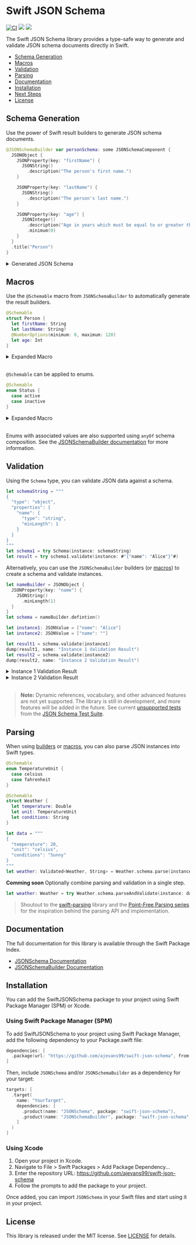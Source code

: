 # Swift JSON Schema

[![CI](https://github.com/ajevans99/swift-json-schema/actions/workflows/ci.yml/badge.svg)](https://github.com/ajevans99/swift-json-schema/actions/workflows/ci.yml)
[![](https://img.shields.io/endpoint?url=https%3A%2F%2Fswiftpackageindex.com%2Fapi%2Fpackages%2Fajevans99%2Fswift-json-schema%2Fbadge%3Ftype%3Dswift-versions)](https://swiftpackageindex.com/ajevans99/swift-json-schema)
[![](https://img.shields.io/endpoint?url=https%3A%2F%2Fswiftpackageindex.com%2Fapi%2Fpackages%2Fajevans99%2Fswift-json-schema%2Fbadge%3Ftype%3Dplatforms)](https://swiftpackageindex.com/ajevans99/swift-json-schema)

The Swift JSON Schema library provides a type-safe way to generate and validate JSON schema documents directly in Swift.

* [Schema Generation](#schema-generation)
* [Macros](#macros)
* [Validation](#validation)
* [Parsing](#parsing)
* [Documentation](#documentation)
* [Installation](#installation)
* [Next Steps](#next-steps)
* [License](#license)

## Schema Generation

Use the power of Swift result builders to generate JSON schema documents.

```swift
@JSONSchemaBuilder var personSchema: some JSONSchemaComponent {
  JSONObject {
    JSONProperty(key: "firstName") {
      JSONString()
        .description("The person's first name.")
    }

    JSONProperty(key: "lastName") {
      JSONString()
        .description("The person's last name.")
    }

    JSONProperty(key: "age") {
      JSONInteger()
        .description("Age in years which must be equal to or greater than zero.")
        .minimum(0)
    }
  }
  .title("Person")
}
```

<details>
  <summary>Generated JSON Schema</summary>
  
  ```json
  {
    "$id": "https://example.com/person.schema.json",
    "$schema": "https://json-schema.org/draft/2020-12/schema",
    "title": "Person",
    "type": "object",
    "properties": {
      "firstName": {
        "type": "string",
        "description": "The person's first name."
      },
      "lastName": {
        "type": "string",
        "description": "The person's last name."
      },
      "age": {
        "description": "Age in years which must be equal to or greater than zero.",
        "type": "integer",
        "minimum": 0
      }
    }
  }
  ```
</details>

## Macros

Use the `@Schemable` macro from `JSONSchemaBuilder` to automatically generate the result builders.

```swift
@Schemable
struct Person {
  let firstName: String
  let lastName: String?
  @NumberOptions(minimum: 0, maximum: 120)
  let age: Int
}
```

<details>
  <summary>Expanded Macro</summary>

  ```swift
  struct Person {
    let firstName: String
    let lastName: String?
    let age: Int

    // Auto-generated schema ↴
    static var schema: some JSONSchemaComponent<Person> {
      JSONSchema(Person.init) {
        JSONObject {
          JSONProperty(key: "firstName") {
            JSONString()
          }
          .required()
          JSONProperty(key: "lastName") {
            JSONString()
          }
          JSONProperty(key: "age") {
            JSONInteger()
            .minimum(0)
            .maximum(120)
          }
          .required()
        }
      }
    }
  }
  extension Person: Schemable {}
  ```

</details>
<br/>

`@Schemable` can be applied to enums.

```swift
@Schemable
enum Status {
  case active
  case inactive
}
```

<details>
  <summary>Expanded Macro</summary>

  ```swift
  enum Status {
    case active
    case inactive
    
    static var schema: some JSONSchemaComponent<Status> {
      JSONString()
        .enumValues {
          "active"
          "inactive"
        }
        .compactMap {
          switch $0 {
          case "active":
            return Self.active
          case "inactive":
            return Self.inactive
          default:
              return nil
          }
        }
      }
  }
  extension Status: Schemable {}
  ```

</details>
<br/>

Enums with associated values are also supported using `anyOf` schema composition. See the [JSONSchemaBuilder documentation](https://swiftpackageindex.com/ajevans99/swift-json-schema/main/documentation/jsonschemabuilder) for more information.

## Validation

Using the `Schema` type, you can validate JSON data against a schema.

```swift
let schemaString = """
{
  "type": "object",
  "properties": {
    "name": {
      "type": "string",
      "minLength": 1
    }
  }
}
"""
let schema1 = try Schema(instance: schemaString)
let result = try schema1.validate(instance: #"{"name": "Alice"}"#)
```

Alternatively, you can use the `JSONSchemaBuilder` builders (or [macros](#macros)) to create a schema and validate instances.

```swift
let nameBuilder = JSONObject {
  JSONProperty(key: "name") {
    JSONString()
      .minLength(1)
  }
}
let schema = nameBuilder.defintion()

let instance1: JSONValue = ["name": "Alice"]
let instance2: JSONValue = ["name": ""]

let result1 = schema.validate(instance1)
dump(result1, name: "Instance 1 Validation Result")
let result2 = schema.validate(instance2)
dump(result2, name: "Instance 2 Validation Result")
```

<details>
  <summary>Instance 1 Validation Result</summary>

  ```
  ▿ Instance 1 Validation Result: JSONSchema.ValidationResult
  - isValid: true
  ▿ keywordLocation: #
    - path: 0 elements
  ▿ instanceLocation: #
    - path: 0 elements
  - errors: nil
  ▿ annotations: Optional([JSONSchema.Annotation<JSONSchema.Keywords.Properties>(keyword: "properties", instanceLocation: #, schemaLocation: #/properties, absoluteSchemaLocation: nil, value: Set(["name"]))])
    ▿ some: 1 element
      ▿ JSONSchema.Annotation<JSONSchema.Keywords.Properties>
        - keyword: "properties"
        ▿ instanceLocation: #
          - path: 0 elements
        ▿ schemaLocation: #/properties
          ▿ path: 1 element
            ▿ JSONSchema.JSONPointer.Component.key
              - key: "properties"
        - absoluteSchemaLocation: nil
        ▿ value: 1 member
          - "name"
  ```
</details>

<details>
  <summary>Instance 2 Validation Result</summary>

  ```
  ▿ Instance 2 Validation Result: JSONSchema.ValidationResult
  - isValid: false
  ▿ keywordLocation: #
    - path: 0 elements
  ▿ instanceLocation: #
    - path: 0 elements
  ▿ errors: Optional([JSONSchema.ValidationError(keyword: "properties", message: "Validation failed for keyword \'properties\'", keywordLocation: #/properties, instanceLocation: #, errors: Optional([JSONSchema.ValidationError(keyword: "minLength", message: "The string length is less than the specified \'minLength\'.", keywordLocation: #/properties/name/minLength, instanceLocation: #/name, errors: nil)]))])
    ▿ some: 1 element
      ▿ JSONSchema.ValidationError
        - keyword: "properties"
        - message: "Validation failed for keyword \'properties\'"
        ▿ keywordLocation: #/properties
          ▿ path: 1 element
            ▿ JSONSchema.JSONPointer.Component.key
              - key: "properties"
        ▿ instanceLocation: #
          - path: 0 elements
        ▿ errors: Optional([JSONSchema.ValidationError(keyword: "minLength", message: "The string length is less than the specified \'minLength\'.", keywordLocation: #/properties/name/minLength, instanceLocation: #/name, errors: nil)])
          ▿ some: 1 element
            ▿ JSONSchema.ValidationError
              - keyword: "minLength"
              - message: "The string length is less than the specified \'minLength\'."
              ▿ keywordLocation: #/properties/name/minLength
                ▿ path: 3 elements
                  ▿ JSONSchema.JSONPointer.Component.key
                    - key: "properties"
                  ▿ JSONSchema.JSONPointer.Component.key
                    - key: "name"
                  ▿ JSONSchema.JSONPointer.Component.key
                    - key: "minLength"
              ▿ instanceLocation: #/name
                ▿ path: 1 element
                  ▿ JSONSchema.JSONPointer.Component.key
                    - key: "name"
              - errors: nil
  - annotations: nil
  ```
</details>
<br/>

> **Note:** Dynamic references, vocabulary, and other advanced features are not yet supported. The library is still in development, and more features will be added in the future. See current [unsupported tests](Tests/JSONSchemaTests/JSONSchemaTestSuite.swift) from the [JSON Schema Test Suite](https://github.com/json-schema-org/JSON-Schema-Test-Suite).

## Parsing

When using [builders](#schema-generation) or [macros](#macros), you can also parse JSON instances into Swift types.

```swift
@Schemable
enum TemperatureUnit {
  case celsius
  case fahrenheit
}

@Schemable
struct Weather {
  let temperature: Double
  let unit: TemperatureUnit
  let conditions: String
}

let data = """
{
  "temperature": 20,
  "unit": "celsius",
  "conditions": "Sunny"
}
"""
let weather: Validated<Weather, String> = Weather.schema.parse(instance: data)
```

**Comming soon** Optionally combine parsing and validation in a single step.

```swift
let weather: Weather = try Weather.schema.parseAndValidate(instance: data)
```

> Shoutout to the [swift-parsing](https://github.com/pointfreeco/swift-parsing) library and the [Point-Free Parsing series](https://www.pointfree.co/collections/parsing) for the inspiration behind the parsing API and implementation.

## Documentation

The full documentation for this library is available through the Swift Package Index.

- [JSONSchema Documentation](https://swiftpackageindex.com/ajevans99/swift-json-schema/main/documentation/jsonschema)
- [JSONSchemaBuilder Documentation](https://swiftpackageindex.com/ajevans99/swift-json-schema/main/documentation/jsonschemabuilder)

## Installation

You can add the SwiftJSONSchema package to your project using Swift Package Manager (SPM) or Xcode.

### Using Swift Package Manager (SPM)

To add SwiftJSONSchema to your project using Swift Package Manager, add the following dependency to your Package.swift file:

```swift
dependencies: [
  .package(url: "https://github.com/ajevans99/swift-json-schema", from: "0.2.1")
]
```

Then, include `JSONSchema` and/or `JSONSchemaBuilder` as a dependency for your target:

```swift
targets: [
  .target(
    name: "YourTarget",
    dependencies: [
      .product(name: "JSONSchema", package: "swift-json-schema"),
      .product(name: "JSONSchemaBuilder", package: "swift-json-schema"),
    ]
  )
]
```

### Using Xcode

1. Open your project in Xcode.
2. Navigate to File > Swift Packages > Add Package Dependency...
3. Enter the repository URL: https://github.com/ajevans99/swift-json-schema
4. Follow the prompts to add the package to your project.

Once added, you can import `JSONSchema` in your Swift files and start using it in your project.

## License

This library is released under the MIT license. See [LICENSE](LICENSE) for details.
